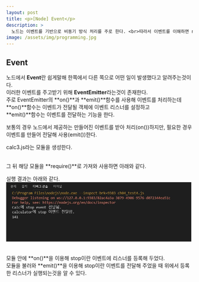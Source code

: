 ```yaml
---
layout: post
title: <p>[Node] Event</p>
description: >
  노드는 이벤트를 기반으로 비동기 방식 처리를 주로 한다. <br>따라서 이벤트를 이해하면 node를 더욱 잘 활용할 수 있다.
image: /assets/img/programming.jpg
---
```

<head>
  <link rel="stylesheet" type="text/css" href="../../assets/css/obsidian.css" />
</head>

<h2>Event</h2>

노드에서 **Event**란 쉽게말해 한쪽에서 다른 쪽으로 어떤 일이 발생했다고 알려주는것이다.<br>
이러한 이벤트를 주고받기 위해 **EventEmitter**라는것이 존재한다.<br>
주로 EventEmitter의 **on()**과 **emit()**함수를 사용해 이벤트를 처리하는데<br>
**on()**함수는 이벤트가 전달될 객체에 이벤트 리스너를 설정하고<br>
**emit()**함수는 이벤트를 전달하는 기능을 한다.<br>

보통의 경우 노드에서 제공하는 만들어진 이벤트를 받아 처리(on())하지만, 필요한 경우 이벤트를 만들어 전달해 사용(emit())한다.

calc3.js라는 모듈을 생성한다.

<script src="https://gist.github.com/po9357/02f16f86cf30e1cfa053a549b0f7216f.js"></script>

<br>
그 뒤 해당 모듈을 **require()**로 가져와 사용하면 아래와 같다.

<br>
<script src="https://gist.github.com/po9357/94370844d41095865e1ebc1c6917c430.js"></script>

실행 결과는 아래와 같다.
<img src='/assets/img/runCalc3.JPG' width='500px'>

<br>
모듈 안에 **on()**을 이용해 stop이란 이벤트에 리스너를 등록해 두었다.<br>
모듈을 불러와 **emit()**을 이용해 stop이란 이벤트를 전달해 주었을 때 위에서 등록한 리스너가 실행되는것을 알 수 있다.